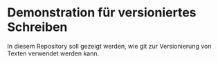 # Demonstration für versioniertes Schreiben

In diesem Repository soll gezeigt werden, wie git zur Versionierung von Texten verwendet werden kann.
